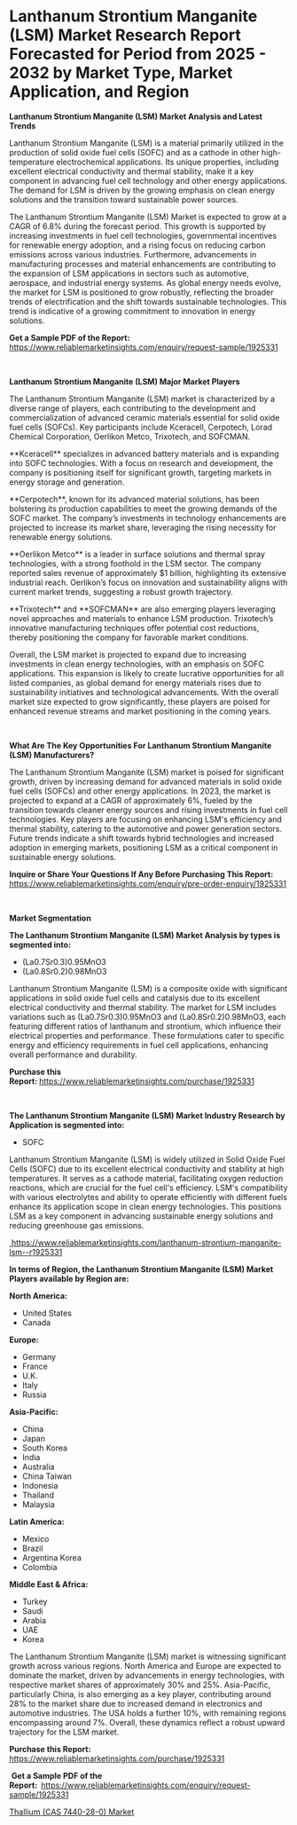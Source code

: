 <p><h1>Lanthanum Strontium Manganite (LSM) Market Research Report Forecasted for Period from 2025 -  2032 by Market Type, Market Application, and Region</h1></p><p><strong>Lanthanum Strontium Manganite (LSM) Market Analysis and Latest Trends</strong></p>
<p><p>Lanthanum Strontium Manganite (LSM) is a material primarily utilized in the production of solid oxide fuel cells (SOFC) and as a cathode in other high-temperature electrochemical applications. Its unique properties, including excellent electrical conductivity and thermal stability, make it a key component in advancing fuel cell technology and other energy applications. The demand for LSM is driven by the growing emphasis on clean energy solutions and the transition toward sustainable power sources.</p><p>The Lanthanum Strontium Manganite (LSM) Market is expected to grow at a CAGR of 6.8% during the forecast period. This growth is supported by increasing investments in fuel cell technologies, governmental incentives for renewable energy adoption, and a rising focus on reducing carbon emissions across various industries. Furthermore, advancements in manufacturing processes and material enhancements are contributing to the expansion of LSM applications in sectors such as automotive, aerospace, and industrial energy systems. As global energy needs evolve, the market for LSM is positioned to grow robustly, reflecting the broader trends of electrification and the shift towards sustainable technologies. This trend is indicative of a growing commitment to innovation in energy solutions.</p></p>
<p><strong>Get a Sample PDF of the Report:&nbsp;</strong> <a href="https://www.reliablemarketinsights.com/enquiry/request-sample/1925331?utm_campaign=2892&utm_medium=2&utm_source=Github&utm_content=ia&utm_term=28032025&utm_id=lanthanum-strontium-manganite-lsm">https://www.reliablemarketinsights.com/enquiry/request-sample/1925331</a></p>
<p>&nbsp;</p>
<p><strong>Lanthanum Strontium Manganite (LSM) Major Market Players</strong></p>
<p><p>The Lanthanum Strontium Manganite (LSM) market is characterized by a diverse range of players, each contributing to the development and commercialization of advanced ceramic materials essential for solid oxide fuel cells (SOFCs). Key participants include Kceracell, Cerpotech, Lorad Chemical Corporation, Oerlikon Metco, Trixotech, and SOFCMAN.</p><p>**Kceracell** specializes in advanced battery materials and is expanding into SOFC technologies. With a focus on research and development, the company is positioning itself for significant growth, targeting markets in energy storage and generation.</p><p>**Cerpotech**, known for its advanced material solutions, has been bolstering its production capabilities to meet the growing demands of the SOFC market. The company’s investments in technology enhancements are projected to increase its market share, leveraging the rising necessity for renewable energy solutions.</p><p>**Oerlikon Metco** is a leader in surface solutions and thermal spray technologies, with a strong foothold in the LSM sector. The company reported sales revenue of approximately $1 billion, highlighting its extensive industrial reach. Oerlikon’s focus on innovation and sustainability aligns with current market trends, suggesting a robust growth trajectory.</p><p>**Trixotech** and **SOFCMAN** are also emerging players leveraging novel approaches and materials to enhance LSM production. Trixotech’s innovative manufacturing techniques offer potential cost reductions, thereby positioning the company for favorable market conditions.</p><p>Overall, the LSM market is projected to expand due to increasing investments in clean energy technologies, with an emphasis on SOFC applications. This expansion is likely to create lucrative opportunities for all listed companies, as global demand for energy materials rises due to sustainability initiatives and technological advancements. With the overall market size expected to grow significantly, these players are poised for enhanced revenue streams and market positioning in the coming years.</p></p>
<p>&nbsp;</p>
<p><strong>What Are The Key Opportunities For Lanthanum Strontium Manganite (LSM) Manufacturers?</strong></p>
<p><p>The Lanthanum Strontium Manganite (LSM) market is poised for significant growth, driven by increasing demand for advanced materials in solid oxide fuel cells (SOFCs) and other energy applications. In 2023, the market is projected to expand at a CAGR of approximately 6%, fueled by the transition towards cleaner energy sources and rising investments in fuel cell technologies. Key players are focusing on enhancing LSM's efficiency and thermal stability, catering to the automotive and power generation sectors. Future trends indicate a shift towards hybrid technologies and increased adoption in emerging markets, positioning LSM as a critical component in sustainable energy solutions.</p></p>
<p><strong>Inquire or Share Your Questions If Any Before Purchasing This Report:</strong> <a href="https://www.reliablemarketinsights.com/enquiry/pre-order-enquiry/1925331?utm_campaign=2892&utm_medium=2&utm_source=Github&utm_content=ia&utm_term=28032025&utm_id=lanthanum-strontium-manganite-lsm">https://www.reliablemarketinsights.com/enquiry/pre-order-enquiry/1925331</a></p>
<p>&nbsp;</p>
<p><strong>Market Segmentation</strong></p>
<p><strong>The Lanthanum Strontium Manganite (LSM) Market Analysis by types is segmented into:</strong></p>
<p><ul><li>(La0.7Sr0.3)0.95MnO3</li><li>(La0.8Sr0.2)0.98MnO3</li></ul></p>
<p><p>Lanthanum Strontium Manganite (LSM) is a composite oxide with significant applications in solid oxide fuel cells and catalysis due to its excellent electrical conductivity and thermal stability. The market for LSM includes variations such as (La0.7Sr0.3)0.95MnO3 and (La0.8Sr0.2)0.98MnO3, each featuring different ratios of lanthanum and strontium, which influence their electrical properties and performance. These formulations cater to specific energy and efficiency requirements in fuel cell applications, enhancing overall performance and durability.</p></p>
<p><strong>Purchase this Report:&nbsp;</strong><a href="https://www.reliablemarketinsights.com/purchase/1925331?utm_campaign=2892&utm_medium=2&utm_source=Github&utm_content=ia&utm_term=28032025&utm_id=lanthanum-strontium-manganite-lsm">https://www.reliablemarketinsights.com/purchase/1925331</a></p>
<p>&nbsp;</p>
<p><strong>The Lanthanum Strontium Manganite (LSM) Market Industry Research by Application is segmented into:</strong></p>
<p><ul><li>SOFC</li></ul></p>
<p><p>Lanthanum Strontium Manganite (LSM) is widely utilized in Solid Oxide Fuel Cells (SOFC) due to its excellent electrical conductivity and stability at high temperatures. It serves as a cathode material, facilitating oxygen reduction reactions, which are crucial for the fuel cell's efficiency. LSM's compatibility with various electrolytes and ability to operate efficiently with different fuels enhance its application scope in clean energy technologies. This positions LSM as a key component in advancing sustainable energy solutions and reducing greenhouse gas emissions.</p></p>
<p><a href="https://www.reliablemarketinsights.com/lanthanum-strontium-manganite-lsm--r1925331?utm_campaign=2892&utm_medium=2&utm_source=Github&utm_content=ia&utm_term=28032025&utm_id=lanthanum-strontium-manganite-lsm">&nbsp;https://www.reliablemarketinsights.com/lanthanum-strontium-manganite-lsm--r1925331</a></p>
<p><strong>In terms of Region, the Lanthanum Strontium Manganite (LSM) Market Players available by Region are:</strong></p>
<p>
    <p> <strong> North America: </strong>
        <ul>
            <li>United States</li>
            <li>Canada</li>
        </ul>
        </p> 
    <p> <strong> Europe: </strong>
        <ul>
            <li>Germany</li>
            <li>France</li>
            <li>U.K.</li>
            <li>Italy</li>
            <li>Russia</li>
        </ul>
        </p> 
    <p> <strong> Asia-Pacific: </strong>
        <ul>
            <li>China</li>
            <li>Japan</li>
            <li>South Korea</li>
            <li>India</li>
            <li>Australia</li>
            <li>China Taiwan</li>
            <li>Indonesia</li>
            <li>Thailand</li>
            <li>Malaysia</li>
        </ul>
        </p> 
    <p> <strong> Latin America: </strong>
        <ul>
            <li>Mexico</li>
            <li>Brazil</li>
            <li>Argentina Korea</li>
            <li>Colombia</li>
        </ul>
        </p> 
    <p> <strong> Middle East & Africa: </strong>
        <ul>
            <li>Turkey</li>
            <li>Saudi</li>
            <li>Arabia</li>
            <li>UAE</li>
            <li>Korea</li>
        </ul>
    </p>
    </p>
<p><p>The Lanthanum Strontium Manganite (LSM) market is witnessing significant growth across various regions. North America and Europe are expected to dominate the market, driven by advancements in energy technologies, with respective market shares of approximately 30% and 25%. Asia-Pacific, particularly China, is also emerging as a key player, contributing around 28% to the market share due to increased demand in electronics and automotive industries. The USA holds a further 10%, with remaining regions encompassing around 7%. Overall, these dynamics reflect a robust upward trajectory for the LSM market.</p></p>
<p><strong>Purchase this Report: </strong><a href="https://www.reliablemarketinsights.com/purchase/1925331?utm_campaign=2892&utm_medium=2&utm_source=Github&utm_content=ia&utm_term=28032025&utm_id=lanthanum-strontium-manganite-lsm">https://www.reliablemarketinsights.com/purchase/1925331</a></p>
<p>&nbsp;<strong>Get a Sample PDF of the Report:&nbsp;&nbsp;</strong><a href="https://www.reliablemarketinsights.com/enquiry/request-sample/1925331?utm_campaign=2892&utm_medium=2&utm_source=Github&utm_content=ia&utm_term=28032025&utm_id=lanthanum-strontium-manganite-lsm">https://www.reliablemarketinsights.com/enquiry/request-sample/1925331</a></p>
<p><strong></strong></p>
<p><p><a href="https://github.com/viipposahko25/Market-Research-Report-List-1/blob/main/thallium-cas-7440-28-0-market.md?utm_campaign=2892&utm_medium=2&utm_source=Github&utm_content=ia&utm_term=28032025&utm_id=lanthanum-strontium-manganite-lsm">Thallium (CAS 7440-28-0) Market</a></p></p>